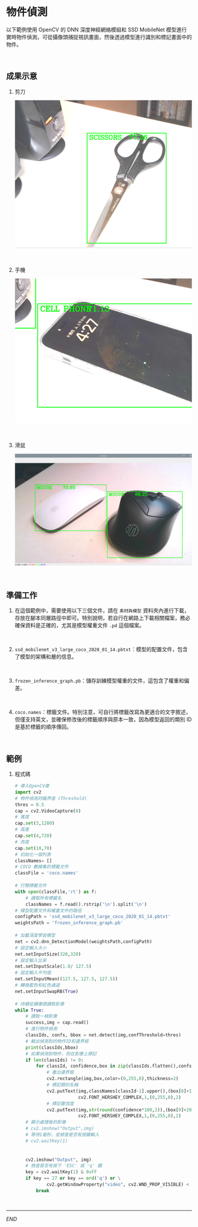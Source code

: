 # 物件偵測

以下範例使用 OpenCV 的 DNN 深度神經網絡模組和 SSD MobileNet 模型進行實時物件偵測，可從攝像頭捕捉視訊畫面，然後透過模型進行識別和標記畫面中的物件。

<br>

## 成果示意

1. 剪刀

    ![](images/img_04.png)

<br>

2. 手機

    ![](images/img_05.png)

<br>

3. 滑鼠

    ![](images/img_14.png)

<br>

## 準備工作

1. 在這個範例中，需要使用以下三個文件，請在 `素材與模型` 資料夾內進行下載，存放在腳本同層路徑中即可。特別說明，若自行在網路上下載相關檔案，務必確保資料是正確的，尤其是模型權重文件 `.pd` 這個檔案。

<br>

2. `ssd_mobilenet_v3_large_coco_2020_01_14.pbtxt`：模型的配置文件，包含了模型的架構和層的信息。

<br>

3. `frozen_inference_graph.pb`：儲存訓練模型權重的文件，這包含了權重和偏差。

<br>

4. `coco.names`：標籤文件。特別注意，可自行將標籤改寫為更適合的文字敘述，但僅支持英文，並確保修改後的標籤順序與原本一致，因為模型返回的類別 ID 是基於標籤的順序傳回。

<br>

## 範例

1. 程式碼

    ```python
    # 導入OpenCV庫
    import cv2
    # 物件偵測的臨界值 (Threshold)
    thres = 0.5
    cap = cv2.VideoCapture(0)
    # 寬度
    cap.set(3,1280)
    # 高度
    cap.set(4,720)
    # 亮度
    cap.set(10,70)
    # 初始化一個列表
    classNames= []
    # COCO 數據集的標籤文件
    classFile = 'coco.names'

    # 打開標籤文件
    with open(classFile,'rt') as f:
        # 讀取所有標籤名
        classNames = f.read().rstrip('\n').split('\n')
    # 模型配置文件和權重文件的路徑
    configPath = 'ssd_mobilenet_v3_large_coco_2020_01_14.pbtxt'
    weightsPath = 'frozen_inference_graph.pb'

    # 加載深度學習模型
    net = cv2.dnn_DetectionModel(weightsPath,configPath)
    # 設定輸入大小
    net.setInputSize(320,320)
    # 設定輸入比率
    net.setInputScale(1.0/ 127.5)
    # 設定輸入平均值
    net.setInputMean((127.5, 127.5, 127.5))
    # 轉換藍色和紅色通道
    net.setInputSwapRB(True)

    # 持續從攝像頭讀取影像
    while True:
        # 讀取一幀影像
        success,img = cap.read()
        # 進行物件偵測
        classIds, confs, bbox = net.detect(img,confThreshold=thres)
        # 輸出偵測到的物件ID和邊界框
        print(classIds,bbox)
        # 如果偵測到物件，則在影像上標記
        if len(classIds) != 0:
            for classId, confidence,box in zip(classIds.flatten(),confs.flatten(),bbox):
                # 畫出邊界框
                cv2.rectangle(img,box,color=(0,255,0),thickness=2)
                # 標記類別名稱
                cv2.putText(img,classNames[classId-1].upper(),(box[0]+10,box[1]+30),
                            cv2.FONT_HERSHEY_COMPLEX,1,(0,255,0),2)
                # 標記置信度
                cv2.putText(img,str(round(confidence*100,2)),(box[0]+200,box[1]+30),
                            cv2.FONT_HERSHEY_COMPLEX,1,(0,255,0),2)
        # 顯示處理後的影像
        # cv2.imshow("Output",img)
        # 等待1毫秒，並檢查是否有按鍵輸入
        # cv2.waitKey(1)


        cv2.imshow("Output", img)
        # 檢查是否有按下 'ESC' 或 'q' 鍵
        key = cv2.waitKey(1) & 0xFF
        if key == 27 or key == ord('q') or \
                cv2.getWindowProperty("video", cv2.WND_PROP_VISIBLE) < 1:
            break

    ```


<br>

---

_END_